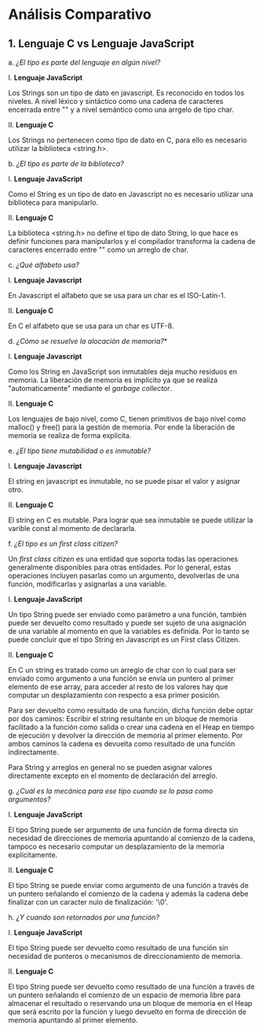 # Análisis Comparativo

## 1.  Lenguaje C vs Lenguaje JavaScript

a. *¿El tipo es parte del lenguaje en algún nivel?*

I. **Lenguaje JavaScript**

Los Strings son un tipo de dato en javascript. Es reconocido en todos los niveles.
A nivel léxico y sintáctico como una cadena de caracteres encerrada entre "" y a nivel semántico como una arrgelo de tipo char.

II. **Lenguaje C**

Los Strings no pertenecen como tipo de dato en C, para ello es necesario utilizar la biblioteca <string.h>.

b. *¿El tipo es parte de la biblioteca?*

I. **Lenguaje JavaScript**

Como el String es un tipo de dato en Javascript no es necesario utilizar una biblioteca para manipularlo.

II. **Lenguaje C**

La biblioteca <string.h> no define el tipo de dato String, lo que hace es definir funciones para manipularlos y el compilador transforma la cadena de caracteres encerrado entre "" 
como un arreglo de char.

c. *¿Qué alfabeto usa?*

I. **Lenguaje Javascript**

En Javascript el alfabeto que se usa para un char es el ISO-Latin-1.

II. **Lenguaje C**

En C el alfabeto que se usa para un char es UTF-8. 

d. *¿Cómo se resuelve la alocación de memoria?**

I. **Lenguaje Javascript**

Como los String en JavaScript son inmutables deja mucho residuos en memoria. La liberación de memoria es implícito ya que se realiza "automaticamente" mediante el *garbage collector*.

II. **Lenguaje C**

Los lenguajes de bajo nivel, como C, tienen primitivos de bajo nivel como malloc() y free() para la gestión de memoria. Por ende la liberación de memoria se realiza
de forma explícita.

e. *¿El tipo tiene mutabilidad o es inmutable?*

I. **Lenguaje Javascript**

El string en javascript es inmutable, no se puede pisar el valor y asignar otro.

II. **Lenguaje C**

El string en C es mutable. Para lograr que sea inmutable se puede utilizar la varible const al momento de declararla.

f. *¿El tipo es un first class citizen?*

Un *first class citizen* es una entidad que soporta todas las operaciones generalmente disponibles para otras entidades. Por lo general, estas operaciones incluyen pasarlas como un argumento, devolverlas de una función, modificarlas y asignarlas a una variable.

I. **Lenguaje JavaScript**

Un tipo String puede ser enviado como parámetro a una función, también puede ser devuelto como resultado y puede ser sujeto de una asignación de una variable al momento en que la variables es definida. Por lo tanto se puede concluir que el tipo String en Javascript es un First class Citizen.

II. **Lenguaje C**

En C un string es tratado como un arreglo de char con lo cual para ser enviado como argumento a una función se envía un puntero al primer elemento de ese array, para acceder al resto de los valores hay que computar un desplazamiento con respecto a esa primer posición.

Para ser devuelto como resultado de una función, dicha función debe optar por dos caminos:
Escribir el string resultante en un bloque de memoria facilitado a la función como salida o crear una cadena en el Heap en tiempo de ejecución y devolver la dirección de memoria al primer elemento. Por ambos caminos la cadena es devuelta como resultado de una función indirectamente.

Para String y arreglos en general no se pueden asignar valores directamente excepto en el momento de declaración del arreglo.

g. *¿Cuál es la mecánica para ese tipo cuando se lo pasa como argumentos?*

I. **Lenguaje JavaScript**

El tipo String puede ser argumento de una función de forma directa sin necesidad de direcciones de memoria apuntando al comienzo de la cadena, tampoco es necesario computar un desplazamiento de la memoria explícitamente.

II. **Lenguaje C**

El tipo String se puede enviar como argumento de una función a través de un puntero señalando el comienzo de la cadena y además la cadena debe finalizar con un caracter nulo de finalización: '\0'.

h. *¿Y cuando son retornados por una función?*

I. **Lenguaje JavaScript**

El tipo String puede ser devuelto como resultado de una función sin necesidad de punteros o mecanismos de direccionamiento de memoria.

II. **Lenguaje C**

El tipo String puede ser devuelto como resultado de una función a través de un puntero señalando el comienzo de un espacio de memoria libre para almacenar el resultado o reservando una un bloque de memoria en el Heap que será escrito por la función y luego devuelto en forma de dirección de memoria apuntando al primer elemento.








